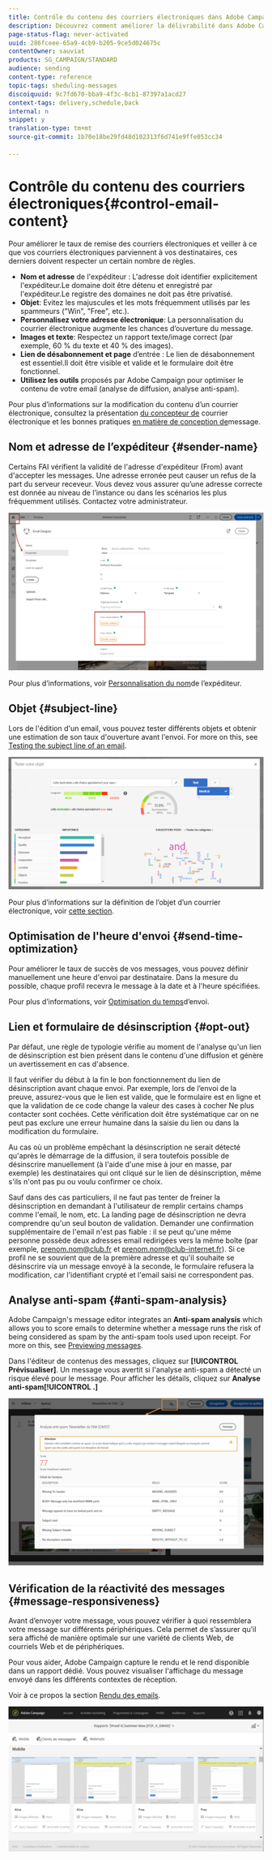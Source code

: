```yaml
---
title: Contrôle du contenu des courriers électroniques dans Adobe Campaign Standard
description: Découvrez comment améliorer la délivrabilité dans Adobe Campaign Standard lors de la modification du contenu de votre courrier électronique.
page-status-flag: never-activated
uuid: 286fceee-65a9-4cb9-b205-9ce5d024675c
contentOwner: sauviat
products: SG_CAMPAIGN/STANDARD
audience: sending
content-type: reference
topic-tags: sheduling-messages
discoiquuid: 9c7fd670-bba9-4f3c-8cb1-87397a1acd27
context-tags: delivery,schedule,back
internal: n
snippet: y
translation-type: tm+mt
source-git-commit: 1b70e18be29fd48d102313f6d741e9ffe053cc34

---
```



# Contrôle du contenu des courriers électroniques{#control-email-content}

Pour améliorer le taux de remise des courriers électroniques et veiller à ce que vos courriers électroniques parviennent à vos destinataires, ces derniers doivent respecter un certain nombre de règles.

* **Nom et adresse** de l'expéditeur : L'adresse doit identifier explicitement l'expéditeur.Le domaine doit être détenu et enregistré par l'expéditeur.Le registre des domaines ne doit pas être privatisé.
* **Objet**: Evitez les majuscules et les mots fréquemment utilisés par les spammeurs ("Win", "Free", etc.).
* **Personnalisez votre adresse électronique**: La personnalisation du courrier électronique augmente les chances d’ouverture du message.
* **Images et texte**: Respectez un rapport texte/image correct (par exemple, 60 % du texte et 40 % des images).
* **Lien de désabonnement et page** d’entrée : Le lien de désabonnement est essentiel.Il doit être visible et valide et le formulaire doit être fonctionnel.
* **Utilisez les outils** proposés par Adobe Campaign pour optimiser le contenu de votre email (analyse de diffusion, analyse anti-spam).

Pour plus d’informations sur la modification du contenu d’un courrier électronique, consultez la présentation [du concepteur de](../../designing/using/designing-content-in-adobe-campaign.md) courrier électronique et les bonnes pratiques [en matière de conception de](../../designing/using/designing-content-in-adobe-campaign.md#content-design-best-practices)message.

## Nom et adresse de l’expéditeur {#sender-name}

Certains FAI vérifient la validité de l'adresse d'expéditeur (From) avant d'accepter les messages. Une adresse erronée peut causer un refus de la part du serveur receveur. Vous devez vous assurer qu’une adresse correcte est donnée au niveau de l’instance ou dans les scénarios les plus fréquemment utilisés. Contactez votre administrateur.

![](assets/delivery_content_edition16.png)

Pour plus d’informations, voir [Personnalisation du nom](../../designing/using/personalization.md#personalizing-the-sender)de l’expéditeur.

## Objet {#subject-line}

Lors de l'édition d'un email, vous pouvez tester différents objets et obtenir une estimation de son taux d'ouverture avant l'envoi. For more on this, see [Testing the subject line of an email](../../sending/using/testing-subject-line-email.md).

![](assets/predictive_subject_line_example.png)

Pour plus d’informations sur la définition de l’objet d’un courrier électronique, voir [cette section](../../designing/using/subject-line.md).

## Optimisation de l'heure d'envoi {#send-time-optimization}

Pour améliorer le taux de succès de vos messages, vous pouvez définir manuellement une heure d'envoi par destinataire. Dans la mesure du possible, chaque profil recevra le message à la date et à l'heure spécifiées.

Pour plus d’informations, voir [Optimisation du temps](../../sending/using/optimizing-the-sending-time.md)d’envoi.

## Lien et formulaire de désinscription {#opt-out}

Par défaut, une règle de typologie vérifie au moment de l'analyse qu'un lien de désinscription est bien présent dans le contenu d'une diffusion et génère un avertissement en cas d'absence.

Il faut vérifier du début à la fin le bon fonctionnement du lien de désinscription avant chaque envoi. Par exemple, lors de l’envoi de la preuve, assurez-vous que le lien est valide, que le formulaire est en ligne et que la validation de ce code change la valeur des cases à cocher Ne plus contacter sont cochées. Cette vérification doit être systématique car on ne peut pas exclure une erreur humaine dans la saisie du lien ou dans la modification du formulaire.

Au cas où un problème empêchant la désinscription ne serait détecté qu'après le démarrage de la diffusion, il sera toutefois possible de désinscrire manuellement (à l'aide d'une mise à jour en masse, par exemple) les destinataires qui ont cliqué sur le lien de désinscription, même s'ils n'ont pas pu ou voulu confirmer ce choix.

Sauf dans des cas particuliers, il ne faut pas tenter de freiner la désinscription en demandant à l'utilisateur de remplir certains champs comme l'email, le nom, etc. La landing page de désinscription ne devra comprendre qu'un seul bouton de validation. Demander une confirmation supplémentaire de l'email n'est pas fiable : il se peut qu'une même personne possède deux adresses email redirigées vers la même boîte (par exemple, prenom.nom@club.fr et prenom.nom@club-internet.fr). Si ce profil ne se souvient que de la première adresse et qu'il souhaite se désinscrire via un message envoyé à la seconde, le formulaire refusera la modification, car l'identifiant crypté et l'email saisi ne correspondent pas.

## Analyse anti-spam {#anti-spam-analysis}

Adobe Campaign's message editor integrates an **Anti-spam analysis** which allows you to score emails to determine whether a message runs the risk of being considered as spam by the anti-spam tools used upon receipt. For more on this, see [Previewing messages](../../sending/using/previewing-messages.md).

Dans l'éditeur de contenus des messages, cliquez sur **[!UICONTROL Prévisualiser]**. Un message vous avertit si l'analyse anti-spam a détecté un risque élevé pour le message. Pour afficher les détails, cliquez sur **Analyse anti-spam[!UICONTROL .]**

![](assets/sending_anti-spam_analysis.png)

## Vérification de la réactivité des messages {#message-responsiveness}

Avant d’envoyer votre message, vous pouvez vérifier à quoi ressemblera votre message sur différents périphériques. Cela permet de s’assurer qu’il sera affiché de manière optimale sur une variété de clients Web, de courriels Web et de périphériques.

Pour vous aider, Adobe Campaign capture le rendu et le rend disponible dans un rapport dédié. Vous pouvez visualiser l'affichage du message envoyé dans les différents contextes de réception.

Voir à ce propos la section [Rendu des emails](../../sending/using/email-rendering.md).

![](assets/inbox_rendering_report_3.png)
